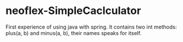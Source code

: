 # neoflex-SimpleCaclculator
First experience of using java with spring. 
It contains two int methods: plus(a, b) and minus(a, b), their names speaks for itself.

